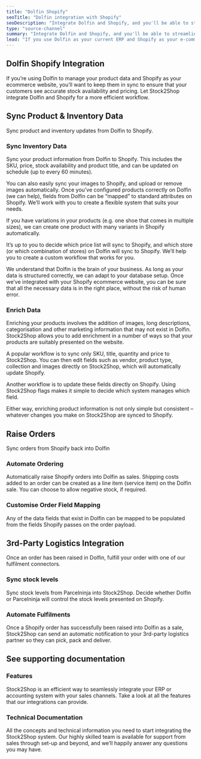```yaml
---
title: "Dolfin Shopify"
seoTitle: "Dolfin integration with Shopify"
seoDescription: "Integrate Dolfin and Shopify, and you'll be able to streamline your workflow, simplify the ordering process and save time - and money. Find out more about how a Dolfin, Shopify Integration can help your business."
type: "source-channel"
summary: "Integrate Dolfin and Shopify, and you'll be able to streamline your workflow, simplify the ordering process and save time - and money. Find out more about how a Dolfin, Shopify Integration can help your business."
lead: "If you use Dolfin as your current ERP and Shopify as your e-commerce website, it’s important that they can communicate with each other, with ease. That’s where Stock2Shop comes in: a Dolfin Shopify integration will make your business run smoother."
---
```


## Dolfin Shopify Integration

If you’re using Dolfin to manage your product data and Shopify as your ecommerce website, 
you’ll want to keep them in sync to ensure that your customers see accurate stock availability and pricing. 
Let Stock2Shop integrate Dolfin and Shopify for a more efficient workflow. 

## Sync Product & Inventory Data
Sync product and inventory updates from Dolfin to Shopify.

### Sync Inventory Data 
Sync your product information from Dolfin to Shopify. This includes the SKU, price, 
stock availability and product title, and can be updated on schedule (up to every 60 minutes).

You can also easily sync your images to Shopify, and upload or remove images automatically.
Once you’ve configured products correctly on Dolfin (we can help), fields from Dolfin can be “mapped” to 
standard attributes on Shopify. We’ll work with you to create a flexible system that suits your needs. 

If you have variations in your products (e.g. one shoe that comes in multiple sizes), 
we can create one product with many variants in Shopify automatically. 

It’s up to you to decide which price list will sync to Shopify, and which store (or which combination of stores) on 
Dolfin will sync to Shopify. We’ll help you to create a custom workflow that works for you.

We understand that Dolfin is the brain of your business. As long as your data is structured correctly, 
we can adapt to your database setup. Once we’ve integrated with your Shopify ecommerce website, you can be sure that all 
the necessary data is in the right place, without the risk of human error.

### Enrich Data
Enriching your products involves the addition of images, long descriptions, categorisation and other 
marketing information that may not exist in Dolfin. Stock2Shop allows you to add enrichment in a number of 
ways so that your products are suitably presented on the website. 

A popular workflow is to sync only SKU, title, quantity and price to Stock2Shop. 
You can then edit fields such as vendor, product type, collection and images directly on Stock2Shop, 
which will automatically update Shopify. 

Another workflow is to update these fields directly on Shopify.
Using Stock2Shop flags makes it simple to decide which system manages which field.
 
Either way, enriching product information is not only simple but consistent – 
whatever changes you make on Stock2Shop are synced to Shopify. 

## Raise Orders
Sync orders from Shopify back into Dolfin 

### Automate Ordering
Automatically raise Shopify orders into Dolfin as sales.
Shipping costs added to an order can be created as a line item (service item) on the Dolfin sale. 
You can choose to allow negative stock, if required.

### Customise Order Field Mapping
Any of the data fields that exist in Dolfin can be mapped to be populated from the fields 
Shopify passes on the order payload.

## 3rd-Party Logistics Integration
Once an order has been raised in Dolfin, fulfill your order with one of our fulfilment connectors.

### Sync stock levels
Sync stock levels from Parcelninja into Stock2Shop.
Decide whether Dolfin or Parcelninja will control the stock levels presented on Shopify.

### Automate Fulfilments 
Once a Shopify order has successfully been raised into Dolfin as a sale, 
Stock2Shop can send an automatic notification to your 3rd-party logistics partner so they can pick, pack and deliver. 


## See supporting documentation

### Features
Stock2Shop is an efficient way to seamlessly integrate your ERP or accounting system with your sales channels. 
Take a look at all the features that our integrations can provide. 

### Technical Documentation
All the concepts and technical information you need to start integrating the Stock2Shop system. 
Our highly skilled team is available for support from sales through set-up and beyond, and we’ll 
happily answer any questions you may have. 
